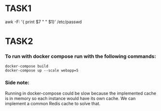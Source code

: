 # TASK1
awk -F: '{ print $7 " " $1}' /etc/passwd
# TASK2
### To run with docker compose run with the following commands:
``` docker-compose build ``` <br/>
``` docker-compose up --scale webapp=5 ```
### Side note:
Running in docker-compose could be slow because the implemented cache is in memory so each instance would have its own cache. We can implement a common Redis cache to solve that.